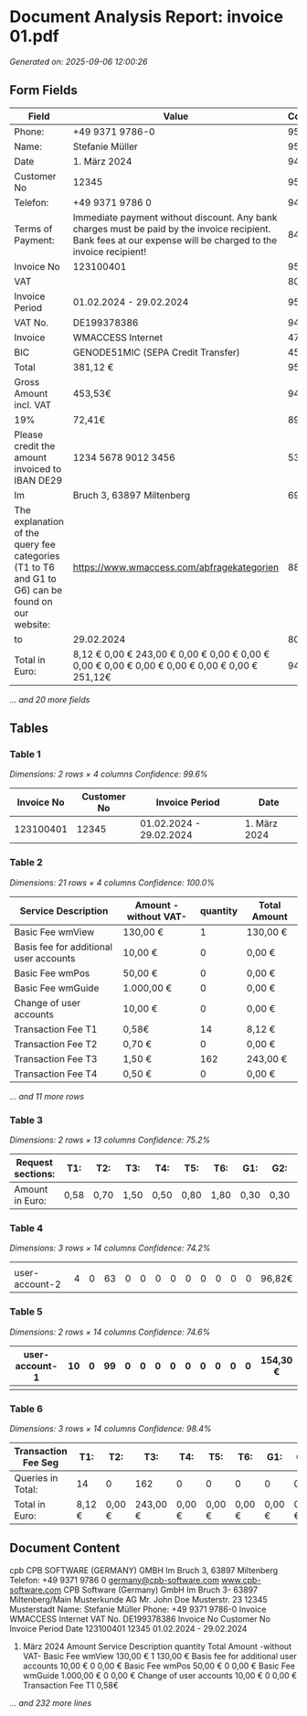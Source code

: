 # Document Analysis Report: invoice 01.pdf

*Generated on: 2025-09-06 12:00:26*

## Form Fields


| Field | Value | Confidence |
|-------|-------|------------|
| Phone: | +49 9371 9786-0 | 95.3% |
| Name: | Stefanie Müller | 95.0% |
| Date | 1. März 2024 | 94.9% |
| Customer No | 12345 | 95.6% |
| Telefon: | +49 9371 9786 0 | 94.4% |
| Terms of Payment: | Immediate payment without discount. Any bank charges must be paid by the invoice recipient. Bank fees at our expense will be charged to the invoice recipient! | 84.3% |
| Invoice No | 123100401 | 95.4% |
| VAT |  | 80.0% |
| Invoice Period | 01.02.2024 - 29.02.2024 | 95.4% |
| VAT No. | DE199378386 | 94.6% |
| Invoice | WMACCESS Internet | 47.9% |
| BIC | GENODE51MIC (SEPA Credit Transfer) | 45.4% |
| Total | 381,12 € | 95.3% |
| Gross Amount incl. VAT | 453,53€ | 94.9% |
| 19% | 72,41€ | 89.2% |
| Please credit the amount invoiced to IBAN DE29 | 1234 5678 9012 3456 | 53.6% |
| Im | Bruch 3, 63897 Miltenberg | 69.6% |
| The explanation of the query fee categories (T1 to T6 and G1 to G6) can be found on our website: | https://www.wmaccess.com/abfragekategorien | 88.1% |
| to | 29.02.2024 | 80.0% |
| Total in Euro: | 8,12 € 0,00 € 243,00 € 0,00 € 0,00 € 0,00 € 0,00 € 0,00 € 0,00 € 0,00 € 0,00 € 0,00 € 251,12€ | 94.1% |

*... and 20 more fields*

## Tables


### Table 1
*Dimensions: 2 rows × 4 columns*
*Confidence: 99.6%*

| Invoice No | Customer No | Invoice Period | Date |
|---|---|---|---|
| 123100401 | 12345 | 01.02.2024 - 29.02.2024 | 1. März 2024 |

### Table 2
*Dimensions: 21 rows × 4 columns*
*Confidence: 100.0%*

| Service Description | Amount -without VAT- | quantity | Total Amount |
|---|---|---|---|
| Basic Fee wmView | 130,00 € | 1 | 130,00 € |
| Basis fee for additional user accounts | 10,00 € | 0 | 0,00 € |
| Basic Fee wmPos | 50,00 € | 0 | 0,00 € |
| Basic Fee wmGuide | 1.000,00 € | 0 | 0,00 € |
| Change of user accounts | 10,00 € | 0 | 0,00 € |
| Transaction Fee T1 | 0,58€ | 14 | 8,12 € |
| Transaction Fee T2 | 0,70 € | 0 | 0,00 € |
| Transaction Fee T3 | 1,50 € | 162 | 243,00 € |
| Transaction Fee T4 | 0,50 € | 0 | 0,00 € |

*... and 11 more rows*

### Table 3
*Dimensions: 2 rows × 13 columns*
*Confidence: 75.2%*

| Request sections: | T1: | T2: | T3: | T4: | T5: | T6: | G1: | G2: | G3: | G4: | G5: | G6: |
|---|---|---|---|---|---|---|---|---|---|---|---|---|
| Amount in Euro: | 0,58 | 0,70 | 1,50 | 0,50 | 0,80 | 1,80 | 0,30 | 0,30 | 0,40 | 0,40 | 0,30 | 0,30 |

### Table 4
*Dimensions: 3 rows × 14 columns*
*Confidence: 74.2%*

|  |  |  |  |  |  |  |  |  |  |  |  |  |  |
|---|---|---|---|---|---|---|---|---|---|---|---|---|---|
|  |  |  |  |  |  |  |  |  |  |  |  |  |  |
| user-account-2 | 4 | 0 | 63 | 0 | 0 | 0 | 0 | 0 | 0 | 0 | 0 | 0 | 96,82€ |

### Table 5
*Dimensions: 2 rows × 14 columns*
*Confidence: 74.6%*

| user-account-1 | 10 | 0 | 99 | 0 | 0 | 0 | 0 | 0 | 0 | 0 | 0 | 0 | 154,30 € |
|---|---|---|---|---|---|---|---|---|---|---|---|---|---|
|  |  |  |  |  |  |  |  |  |  |  |  |  |  |

### Table 6
*Dimensions: 3 rows × 14 columns*
*Confidence: 98.4%*

| Transaction Fee Seg | T1: | T2: | T3: | T4: | T5: | T6: | G1: | G2: | G3: | G4: | G5: | G6: |  |
|---|---|---|---|---|---|---|---|---|---|---|---|---|---|
| Queries in Total: | 14 | 0 | 162 | 0 | 0 | 0 | 0 | 0 | 0 | 0 | 0 | 0 |  |
| Total in Euro: | 8,12 € | 0,00 € | 243,00 € | 0,00 € | 0,00 € | 0,00 € | 0,00 € | 0,00 € | 0,00 € | 0,00 € | 0,00 € | 0,00 € |  |

## Document Content

cpb
CPB SOFTWARE (GERMANY) GMBH
Im Bruch 3, 63897 Miltenberg
Telefon: +49 9371 9786 0
germany@cpb-software.com
www.cpb-software.com
CPB Software (Germany) GmbH Im Bruch 3- 63897 Miltenberg/Main
Musterkunde AG
Mr. John Doe
Musterstr. 23
12345 Musterstadt
Name: Stefanie Müller
Phone: +49 9371 9786-0
Invoice WMACCESS Internet
VAT No. DE199378386
Invoice No
Customer No
Invoice Period
Date
123100401
12345
01.02.2024 - 29.02.2024
1. März 2024
Amount
Service Description
quantity
Total Amount
-without VAT-
Basic Fee wmView
130,00 €
1
130,00 €
Basis fee for additional user accounts
10,00 €
0
0,00 €
Basic Fee wmPos
50,00 €
0
0,00 €
Basic Fee wmGuide
1.000,00 €
0
0,00 €
Change of user accounts
10,00 €
0
0,00 €
Transaction Fee T1
0,58€

*... and 232 more lines*